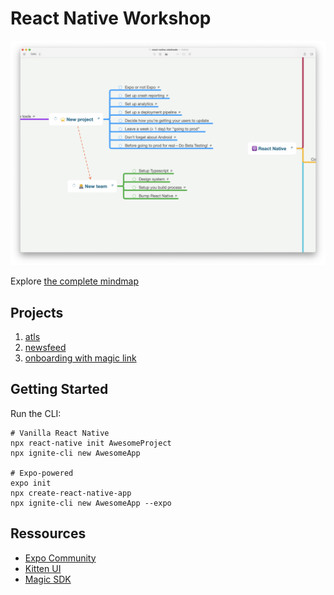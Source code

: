 # React Native Workshop

[![Mindmap](./react-native-mindmap-project.png)](https://davidl.fr/mindmaps)

Explore [the complete mindmap](https://davidl.fr/mindmaps)

## Projects

1. [atls](./atls/)
1. [newsfeed](./newsfeed/)
1. [onboarding with magic link](./onboarding/)

## Getting Started

Run the CLI:

```console
# Vanilla React Native
npx react-native init AwesomeProject
npx ignite-cli new AwesomeApp

# Expo-powered
expo init
npx create-react-native-app
npx ignite-cli new AwesomeApp --expo
```

## Ressources

- [Expo Community](https://github.com/expo-community)
- [Kitten UI](https://akveo.github.io/react-native-ui-kitten/)
- [Magic SDK](https://docs.magic.link/client-sdk/react-native/get-started)
